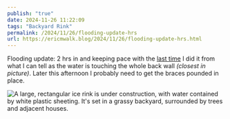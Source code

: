 ```yaml
---
publish: "true"
date: 2024-11-26 11:22:09
tags: "Backyard Rink"
permalink: /2024/11/26/flooding-update-hrs
url: https://ericmwalk.blog/2024/11/26/flooding-update-hrs.html
---
```


Flooding update: 2 hrs in and keeping pace with the [last time](https://ericmwalk.blog/2022/12/06/flooding-update-hrs.html) I did it from what I can tell as the water is touching the whole back wall *(closest in picture)*. Later this afternoon I probably need to get the braces pounded in place.

![A large, rectangular ice rink is under construction, with water contained by white plastic sheeting. It's set in a grassy backyard, surrounded by trees and adjacent houses.](https://ericmwalk.blog/uploads/2024/img-0992.jpeg)